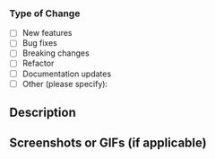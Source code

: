 ### Type of Change

- [ ] New features
- [ ] Bug fixes
- [ ] Breaking changes
- [ ] Refactor
- [ ] Documentation updates
- [ ] Other (please specify):

## Description

<!-- what did you do ? -->

## Screenshots or GIFs (if applicable)

<!-- Add any relevant screenshots or GIFs that demonstrate the changes made. -->

